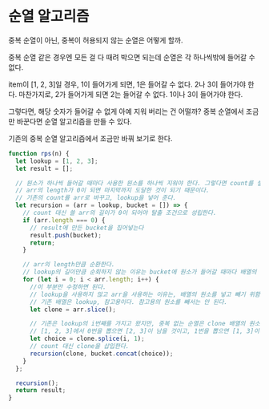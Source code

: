 # 순열 알고리즘

중복 순열이 아닌, 중복이 허용되지 않는 순열은 어떻게 할까.

중복 순열 같은 경우엔 모든 걸 다 때려 박으면 되는데 순열은 각 하나씩밖에 들어갈 수 없다.

item이 [1, 2, 3]일 경우, 1이 들어가게 되면, 1은 들어갈 수 없다. 2나 3이 들어가야 한다. 마찬가지로, 2가 들어가게 되면 2는 들어갈 수 없다. 1이나 3이 들어가야 한다.

그렇다면, 해당 숫자가 들어갈 수 없게 아예 지워 버리는 건 어떨까? 중복 순열에서 조금만 바꾼다면 순열 알고리즘을 만들 수 있다.

기존의 중복 순열 알고리즘에서 조금만 바꿔 보기로 한다.

```js
function rps(n) {
  let lookup = [1, 2, 3];
  let result = [];

  // 원소가 하나씩 들어갈 때마다 사용한 원소를 하나씩 지워야 한다. 그렇다면 count를 셀 필요는 없다.
  // arr의 length가 0이 되면 마지막까지 도달한 것이 되기 때문이다.
  // 기존의 count를 arr로 바꾸고, lookup을 넣어 준다.
  let recursion = (arr = lookup, bucket = []) => {
    // count 대신 쓸 arr의 길이가 0이 되어야 탈출 조건으로 성립한다.
    if (arr.length === 0) {
      // result에 만든 bucket을 집어넣는다
      result.push(bucket);
      return;
    }

    // arr의 length만큼 순환한다.
    // lookup의 길이만큼 순회하지 않는 이유는 bucket에 원소가 들어갈 때마다 배열의 원소가 하나씩 사라져야 하기 때문이다.
    for (let i = 0; i < arr.length; i++) {
      //이 부분만 수정하면 된다.
      // lookup을 사용하지 않고 arr을 사용하는 이유는, 배열의 원소를 넣고 빼기 위함이다.
      // 기존 배열은 lookup, 참고용이다. 참고용의 원소를 빼서는 안 된다.
      let clone = arr.slice();

      // 기존은 lookup의 i번째를 가지고 왔지만, 중복 없는 순열은 clone 배열의 원소를 splice로 뽑는다.
      // [1, 2, 3]에서 0번을 뽑으면 [2, 3]이 남을 것이고, 1번을 뽑으면 [1, 3]이 남을 것이다. 이런 식으로 중복을 제거한다.
      let choice = clone.splice(i, 1);
      // count 대신 clone을 삽입한다.
      recursion(clone, bucket.concat(choice));
    }
  };

  recursion();
  return result;
}
```
